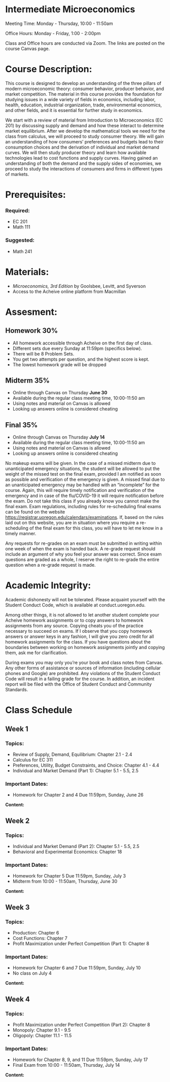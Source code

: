 # Intermediate Microeconomics

Meeting Time: Monday - Thursday, 10:00 - 11:50am

Office Hours: Monday - Friday, 1:00 - 2:00pm

Class and Office hours are conducted via Zoom. The links are posted on the course Canvas page.

# Course Description: 
  
This course is designed to develop an understanding of the three pillars of  modern microeconomic theory: consumer behavior, producer behavior, and market competition. The material in this course provides the foundation for studying issues in a wide variety of fields in economics, including labor, health, education, industrial organization, trade, environmental economics, and other fields, and it is essential for further study in economics. 

We start with a review of material from Introduction to Microeconomics (EC 201) by discussing supply and demand and how these interact to determine market equilibrium. After we develop the mathematical tools we need for the class from calculus, we will proceed to study consumer theory. We will gain an understanding of how consumers’ preferences and budgets lead to their consumption choices and the derivation of individual and market demand curves. We will then study producer theory and learn how available technologies lead to cost functions and supply curves. Having gained an understanding of both the demand and the supply sides of economies, we proceed to study the interactions of consumers and firms in different types of markets. 

# Prerequisites:

### Required:
  - EC 201
  - Math 111
### Suggested:
  - Math 241

# Materials:

  - *Microeconomics, 3rd Edition* by Goolsbee, Levitt, and Syverson
  - Access to the Acheive online platform from Macmillan

# Assesment: 

  ## Homework 30%
    
   - All homework accessible through Acheive on the first day of class.
   - Different sets due every Sunday at 11:59pm (specifics below).
   - There will be 8 Problem Sets.
   - You get two attempts per question, and the highest score is kept.
   - The lowest homework grade will be dropped
  
  ## Midterm 35%
  
  - Online through Canvas on Thursday **June 30**
  - Available during the regular class meeting time, 10:00-11:50 am
  - Using notes and material on Canvas is allowed
  - Looking up answers online is considered cheating
  
  ## Final 35%
  
  - Online through Canvas on Thursday **July 14**
  - Available during the regular class meeting time, 10:00-11:50 am
  - Using notes and material on Canvas is allowed
  - Looking up answers online is considered cheating
    
No makeup exams will be given. In the case of a missed midterm due to unanticipated emergency situations, the student will be allowed to put the weight of the missed test on the final exam, provided I am notified as soon as possible and verification of the emergency is given. A missed final due to an unanticipated emergency may be handled with an “incomplete” for the course.  Again, this will require timely notification and verification of the emergency and in case of the flu/COVID-19 it will require notification before the exam. Do not take this class if you already know you cannot make the final exam. Exam regulations, including rules for re-scheduling final exams can be found on the website https://registrar.uoregon.edu/calendars/examinations. If, based on the rules laid out on this website, you are in situation where you require a re-scheduling of the final exam for this class, you will have to let me know in a timely manner.

Any requests for re-grades on an exam must be submitted in writing within one week of when the exam is handed back. A re-grade request should include an argument of why you feel your answer was correct. Since exam questions are graded as a whole, I reserve the right to re-grade the entire question when a re-grade request is made.

# Academic Integrity:

Academic dishonesty will not be tolerated. Please acquaint yourself with the Student Conduct Code, which is available at conduct.uoregon.edu. 

Among other things, it is not allowed to let another student complete your Acheive homework assignments or to copy answers to homework assignments from any source. Copying cheats you of the practice necessary to succeed on exams. If I observe that you copy homework answers or answer keys in any fashion, I will give you zero credit for all homework assignments for the class. If you have questions about the boundaries between working on homework assignments jointly and copying them, ask me for clarification.

During exams you may only you’re your book and class notes from Canvas. Any other forms of assistance or sources of information (including cellular phones and Google) are prohibited. Any violations of the Student Conduct Code will result in a failing grade for the course. In addition, an incident report will be filed with the Office of Student Conduct and Community Standards. 


# Class Schedule

## Week 1

### Topics:
  - Review of Supply, Demand, Equilibrium: Chapter 2.1 - 2.4
  - Calculus for EC 311
  - Preferences, Utility, Budget Constraints, and Choice: Chapter 4.1 - 4.4
  - Individual and Market Demand (Part 1): Chapter 5.1 - 5.5, 2.5

### Important Dates: 
  - Homework for Chapter 2 and 4 Due 11:59pm, Sunday, June 26
    
 **Content:**

## Week 2

### Topics:
  - Individual and Market Demand (Part 2): Chapter 5.1 - 5.5, 2.5
  - Behavioral and Experimental Economics: Chapter 18

### Important Dates: 
  - Homework for Chapter 5 Due 11:59pm, Sunday, July 3
  - Midterm from 10:00 - 11:50am, Thursday, June 30
    
 **Content:**

## Week 3

### Topics:
  - Production: Chapter 6
  - Cost Functions: Chapter 7
  - Profit Maximization under Perfect Competition (Part 1): Chapter 8

### Important Dates: 
  - Homework for Chapter 6 and 7 Due 11:59pm, Sunday, July 10
  - No class on July 4
    
 **Content:**

## Week 4

### Topics:
  - Profit Maximization under Perfect Competition (Part 2): Chapter 8
  - Monopoly: Chapter 9.1 - 9.5
  - Oligopoly: Chapter 11.1 - 11.5

### Important Dates: 
  - Homework for Chapter 8, 9, and 11 Due 11:59pm, Sunday, July 17
  - Final Exam from 10:00 - 11:50am, Thursday, July 14
    
 **Content:**


 

